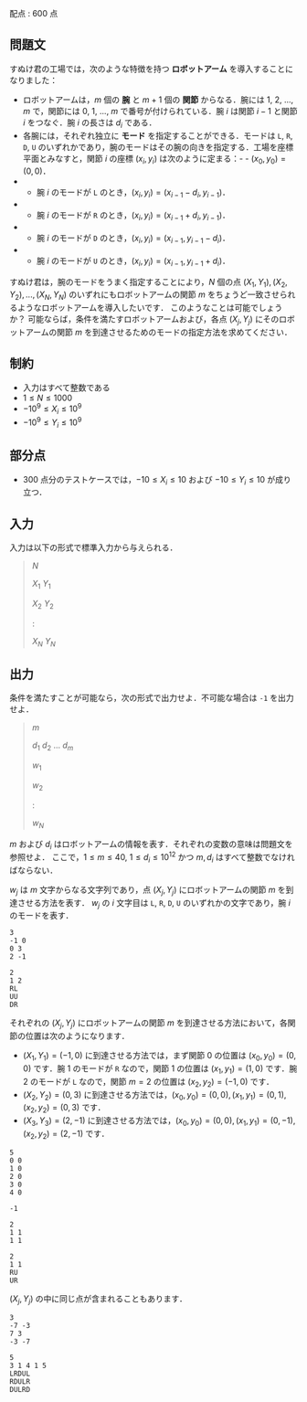 配点 : $600$ 点

## 問題文

すぬけ君の工場では，次のような特徴を持つ **ロボットアーム** を導入することになりました：

- ロボットアームは，$m$ 個の **腕** と $m+1$ 個の **関節** からなる．腕には $1$, $2$, ..., $m$ で，関節には $0$, $1$, ..., $m$ で番号が付けられている．腕 $i$ は関節 $i-1$ と関節 $i$ をつなぐ．腕 $i$ の長さは $d_i$ である．
- 各腕には，それぞれ独立に **モード** を指定することができる．モードは `L`, `R`, `D`, `U` のいずれかであり，腕のモードはその腕の向きを指定する．工場を座標平面とみなすと，関節 $i$ の座標 $(x_i, y_i)$ は次のように定まる：-   - $(x_0, y_0) = (0, 0)$．
-   - 腕 $i$ のモードが `L` のとき，$(x_i, y_i) = (x_{i-1} - d_{i}, y_{i-1})$．
-   - 腕 $i$ のモードが `R` のとき，$(x_i, y_i) = (x_{i-1} + d_{i}, y_{i-1})$．
-   - 腕 $i$ のモードが `D` のとき，$(x_i, y_i) = (x_{i-1}, y_{i-1} - d_{i})$．
-   - 腕 $i$ のモードが `U` のとき，$(x_i, y_i) = (x_{i-1}, y_{i-1} + d_{i})$．

すぬけ君は，腕のモードをうまく指定することにより，$N$ 個の点 $(X_1, Y_1), (X_2, Y_2), ..., (X_N, Y_N)$ のいずれにもロボットアームの関節 $m$ をちょうど一致させられるようなロボットアームを導入したいです．
このようなことは可能でしょうか？
可能ならば，条件を満たすロボットアームおよび，各点 $(X_j, Y_j)$ にそのロボットアームの関節 $m$ を到達させるためのモードの指定方法を求めてください．

## 制約

- 入力はすべて整数である
- $1 \leq N \leq 1000$
- $-10^9 \leq X_i \leq 10^9$
- $-10^9 \leq Y_i \leq 10^9$

## 部分点

- $300$ 点分のテストケースでは，$-10 \leq X_i \leq 10$ および $-10 \leq Y_i \leq 10$ が成り立つ．

## 入力

入力は以下の形式で標準入力から与えられる．

> $N$
> 
> $X_1$ $Y_1$
> 
> $X_2$ $Y_2$
> 
> $:$
> 
> $X_N$ $Y_N$

## 出力

条件を満たすことが可能なら，次の形式で出力せよ．不可能な場合は `-1` を出力せよ．

> $m$
> 
> $d_1$ $d_2$ $...$ $d_m$
> 
> $w_1$
> 
> $w_2$
> 
> $:$
> 
> $w_N$

$m$ および $d_i$ はロボットアームの情報を表す．それぞれの変数の意味は問題文を参照せよ．
ここで，$1 \leq m \leq 40$, $1 \leq d_i \leq 10^{12}$ かつ $m, d_i$ はすべて整数でなければならない．

$w_j$ は $m$ 文字からなる文字列であり，点 $(X_j, Y_j)$ にロボットアームの関節 $m$ を到達させる方法を表す．
$w_j$ の $i$ 文字目は `L`, `R`, `D`, `U` のいずれかの文字であり，腕 $i$ のモードを表す．

```input1
3
-1 0
0 3
2 -1
```

```output1
2
1 2
RL
UU
DR
```

それぞれの $(X_j, Y_j)$ にロボットアームの関節 $m$ を到達させる方法において，各関節の位置は次のようになります．

- $(X_1, Y_1) = (-1, 0)$ に到達させる方法では，まず関節 $0$ の位置は $(x_0, y_0) = (0, 0)$ です．腕 $1$ のモードが `R` なので，関節 $1$ の位置は $(x_1, y_1) = (1, 0)$ です．腕 $2$ のモードが `L` なので，関節 $m=2$ の位置は $(x_2, y_2) = (-1, 0)$ です．
- $(X_2, Y_2) = (0, 3)$ に到達させる方法では，$(x_0, y_0) = (0, 0), (x_1, y_1) = (0, 1), (x_2, y_2) = (0, 3)$ です．
- $(X_3, Y_3) = (2, -1)$ に到達させる方法では，$(x_0, y_0) = (0, 0), (x_1, y_1) = (0, -1), (x_2, y_2) = (2, -1)$ です．

```input2
5
0 0
1 0
2 0
3 0
4 0
```

```output2
-1
```

```input3
2
1 1
1 1
```

```output3
2
1 1
RU
UR
```

$(X_j, Y_j)$ の中に同じ点が含まれることもあります．

```input4
3
-7 -3
7 3
-3 -7
```

```output4
5
3 1 4 1 5
LRDUL
RDULR
DULRD
```